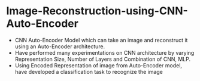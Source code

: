 # Image-Reconstruction-using-CNN-Auto-Encoder
- CNN Auto-Encoder Model which can take an image and reconstruct it using an Auto-Encoder architecture.
- Have performed many experimentations on CNN architecture by varying Representation Size, Number of Layers and Combination of CNN, MLP.
- Using Encoded Representation of image from Auto-Encoder model, have developed a classification task to recognize the image
